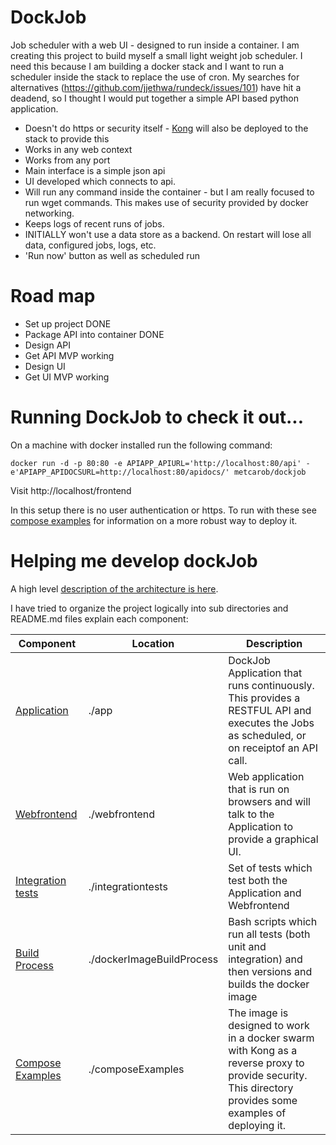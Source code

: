 # DockJob

Job scheduler  with a web UI - designed to run inside a container. I am creating this project to build myself a small light weight job scheduler. I need this because I am building a docker stack and I want to run a scheduler  inside the stack to replace the use of cron. My searches for alternatives (https://github.com/jjethwa/rundeck/issues/101) have hit a deadend, so I thought I would put together a simple API based python application.

 - Doesn't do https or security itself - [Kong](https://konghq.com/) will also be deployed to the stack to provide this
 - Works in any web context
 - Works from any port
 - Main interface is a simple json api
 - UI developed which connects to api.
 - Will run any command inside the container - but I am really focused to run wget commands. This makes use of security provided by docker networking.
 - Keeps logs of recent runs of jobs.
 - INITIALLY won't use a data store as a backend. On restart will lose all data, configured jobs, logs, etc.
 - 'Run now' button as well as scheduled run


# Road map

 - Set up project DONE
 - Package API into container DONE
 - Design API
 - Get API MVP working
 - Design UI
 - Get UI MVP working

# Running DockJob to check it out...

On a machine with docker installed run the following command:
````
docker run -d -p 80:80 -e APIAPP_APIURL='http://localhost:80/api' -e'APIAPP_APIDOCSURL=http://localhost:80/apidocs/' metcarob/dockjob
````

Visit http://localhost/frontend

In this setup there is no user authentication or https. To run with these see [compose examples](./composeExamples/README.md) for information on a more robust way to deploy it.

 

# Helping me develop dockJob

A high level [description of the architecture is here](ARCHITECTURE.md).

I have tried to organize the project logically into sub directories and README.md files explain each component:

 | Component         | Location                  | Description                                                                                                                                              |
 |-------------------|---------------------------|----------------------------------------------------------------------------------------------------------------------------------------------------------|
 | [Application](./app/README.md)       | ./app                     | DockJob Application that runs continuously. This provides a RESTFUL API and executes the Jobs as scheduled, or on receiptof an API call.                 |
 | [Webfrontend](./webfrontend/README.md)       | ./webfrontend             | Web application that is run on browsers and will talk to the Application to provide a graphical UI.                                                      |
 | [Integration tests](./integrationtests/README.md) | ./integrationtests        | Set of tests which test both the Application and Webfrontend                                                                                             |
 | [Build Process](./dockerImageBuildProcess/README.md)     | ./dockerImageBuildProcess | Bash scripts which run all tests (both unit and integration) and then versions and builds the docker image                                               |
 | [Compose Examples](./composeExamples/README.md)  | ./composeExamples         | The image is designed to work in a docker swarm with Kong as a reverse proxy to provide security. This directory provides some examples of deploying it. |


